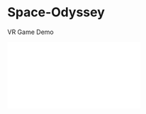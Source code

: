 # Space-Odyssey
VR Game Demo
<iframe src="//player.bilibili.com/player.html?aid=439302196&bvid=BV1mL411X7sa&cid=1076641091&page=1" scrolling="no" border="0" frameborder="no" framespacing="0" allowfullscreen="true"> </iframe>
